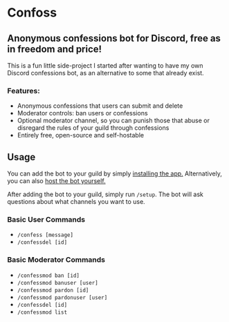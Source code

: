 # Confoss

## Anonymous confessions bot for Discord, free as in freedom and price!

This is a fun little side-project I started after wanting to have my own Discord confessions bot, as an alternative to some that already exist.

### Features:
- Anonymous confessions that users can submit and delete
- Moderator controls: ban users or confessions
- Optional moderator channel, so you can punish those that abuse or disregard the rules of your guild through confessions
- Entirely free, open-source and self-hostable


## Usage

You can add the bot to your guild by simply [installing the app.](https://discord.com/oauth2/authorize?client_id=1294342313941794900)
Alternatively, you can also [host the bot yourself.](https://codeberg.org/povario/confoss/src/branch/main/HOSTING.md)

After adding the bot to your guild, simply run `/setup`. The bot will ask questions about what channels you want to use.

### Basic User Commands
- `/confess [message]`
- `/confessdel [id]`

### Basic Moderator Commands
- `/confessmod ban [id]`
- `/confessmod banuser [user]`
- `/confessmod pardon [id]`
- `/confessmod pardonuser [user]`
- `/confessdel [id]`
- `/confessmod list`